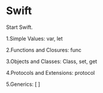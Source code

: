 Swift
==================

Start Swift.

1.Simple Values: var, let

2.Functions and Closures: func

3.Objects and Classes: Class, set, get

4.Protocols and Extensions: protocol

5.Generics: [ ]
